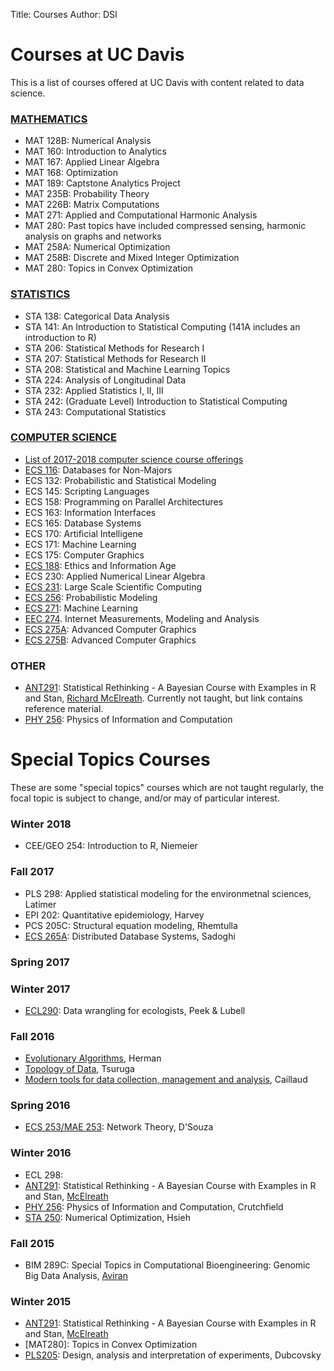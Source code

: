 Title: Courses
Author: DSI

# Courses at UC Davis
This is a list of courses offered at UC Davis with content related to data science.

### [MATHEMATICS](http://catalog.ucdavis.edu/programs/MAT/MATcourses.html#pgfId-3873523)
* MAT 128B: Numerical Analysis
* MAT 160:   Introduction to Analytics 
* MAT 167:   Applied Linear Algebra
* MAT 168:   Optimization
* MAT 189:   Captstone Analytics Project
* MAT 235B: Probability Theory
* MAT 226B: Matrix Computations
* MAT 271:   Applied and Computational Harmonic Analysis
* MAT 280:   Past topics have included compressed sensing, harmonic analysis on graphs and networks
* MAT 258A: Numerical Optimization
* MAT 258B: Discrete and Mixed Integer Optimization
* MAT 280:   Topics in Convex Optimization

### [STATISTICS](http://www-stat.ucdavis.edu/courses/index.html)
* STA 138:  Categorical Data Analysis
* STA 141:  An Introduction to Statistical Computing (141A includes an introduction to R)
* STA 206:  Statistical Methods for Research I
* STA 207:  Statistical Methods for Research II  
* STA 208:  Statistical and Machine Learning Topics
* STA 224:  Analysis of Longitudinal Data
* STA 232:  Applied Statistics I, II, III
* STA 242:  (Graduate Level) Introduction to Statistical Computing
* STA 243:  Computational Statistics

### [COMPUTER SCIENCE](http://www.cs.ucdavis.edu/courses/descriptions/)
* [List of 2017-2018 computer science course offerings](http://www.cs.ucdavis.edu/wp-content/uploads/2014/09/2017-2018-Tentative-Schedule-7.pdf)
* [ECS 116](http://www.cs.ucdavis.edu/blog/ecs-116-databases-non-majors/):  Databases for Non-Majors
* ECS 132:  Probabilistic and Statistical Modeling
* ECS 145:  Scripting Languages
* ECS 158:  Programming on Parallel Architectures
* ECS 163:  Information Interfaces
* ECS 165:  Database Systems
* ECS 170:  Artificial Intelligene
* ECS 171:  Machine Learning
* ECS 175:  Computer Graphics
* [ECS 188](http://www.cs.ucdavis.edu/blog/ecs-188-ethics-age-technology/):  Ethics and Information Age
* ECS 230:  Applied Numerical Linear Algebra
* [ECS 231](http://www.cs.ucdavis.edu/blog/ecs-231-large-scale-scientific-computation/):  Large Scale Scientific Computing
* [ECS 256](http://heather.cs.ucdavis.edu/~matloff/256/AnnounceW16.html):  Probabilistic Modeling
* [ECS 271](http://www.cs.ucdavis.edu/blog/ecs-271-machine-learning-discovery/):  Machine Learning
* [EEC 274](http://www.ece.ucdavis.edu/blog/eec274/).  Internet Measurements, Modeling and Analysis
* [ECS 275A](http://www.cs.ucdavis.edu/blog/ecs-275a-advanced-computer-graphics/): Advanced Computer Graphics
* [ECS 275B](http://www.cs.ucdavis.edu/blog/ecs-275b-advanced-computer-graphics/): Advanced Computer Graphics

### OTHER
* [ANT291](http://xcelab.net/rm/?page_id=596):  Statistical Rethinking - A Bayesian Course with Examples in R and Stan, [Richard McElreath](http://xcelab.net/rm/). Currently not taught, but link contains reference material. 
* [PHY 256](http://csc.ucdavis.edu/~chaos/courses/ncaso/):  Physics of Information and Computation


# Special Topics Courses
These are some "special topics" courses which are not taught regularly, the focal topic is subject to change, and/or may of particular interest.

### Winter 2018
* CEE/GEO 254: Introduction to R, Niemeier 

### Fall 2017
 * PLS 298: Applied statistical modeling for the environmetnal sciences, Latimer
 * EPI 202: Quantitative epidemiology, Harvey
 * PCS 205C: Structural equation modeling, Rhemtulla
 * [ECS 265A](https://faculty.engineering.ucdavis.edu/sadoghi/teaching/): Distributed Database Systems, Sadoghi 
  
### Spring 2017
 
### Winter 2017
* [ECL290](http://environmentalpolicy.ucdavis.edu/files/cepb/Social%20Ecological%20Systems%20Syllabus%20Winter%202014_0.pdf): Data wrangling for ecologists, Peek & Lubell  
 
### Fall 2016
 * [Evolutionary Algorithms](Courses/Fall2016/eci289I-announcement.pdf), Herman
 * [Topology of Data](Courses/Fall2016/DataTopology.txt), Tsuruga
 * [Modern tools for data collection, management and analysis](Courses/Fall2016/dataCollectinAndManagement.pdf), Caillaud
 
### Spring 2016
* [ECS 253/MAE 253](http://mae.engr.ucdavis.edu/dsouza/ecs253): Network Theory, D'Souza

### Winter 2016
* ECL 298: 
* [ANT291](http://xcelab.net/rm/?page_id=596): Statistical Rethinking - A Bayesian Course with Examples in R and Stan, [McElreath](http://xcelab.net/rm/) 
* [PHY 256](http://csc.ucdavis.edu/~chaos/courses/ncaso/): Physics of Information and Computation, Crutchfield
* [STA 250](http://www.stat.ucdavis.edu/~chohsieh/teaching/STA250_Winter2016/main.html):  Numerical Optimization, Hsieh
 
### Fall 2015
* BIM 289C: Special Topics in  Computational Bioengineering: Genomic Big Data Analysis, [Aviran](http://bme.ucdavis.edu/aviranlab/)

### Winter 2015
* [ANT291](http://xcelab.net/rm/?page_id=596): Statistical Rethinking - A Bayesian Course with Examples in R and Stan, [McElreath](http://xcelab.net/rm/) 
* [MAT280]: Topics in Convex Optimization 
* [PLS205](http://www.plantsciences.ucdavis.edu/agr205/): Design, analysis and interpretation of experiments, Dubcovsky
 